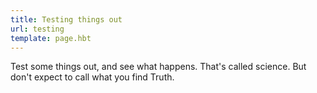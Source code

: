 ```yaml
---
title: Testing things out
url: testing
template: page.hbt
---
```


Test some things out, and see what happens. That's called science. But don't expect to call what you find Truth.